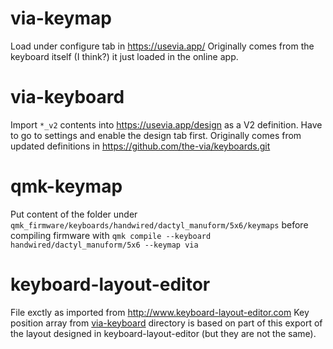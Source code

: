 # via-keymap
Load under configure tab in https://usevia.app/
Originally comes from the keyboard itself (I think?) it just loaded in the online app.
# via-keyboard
Import `*_v2` contents into https://usevia.app/design as a V2 definition.
Have to go to settings and enable the design tab first.
Originally comes from updated definitions in https://github.com/the-via/keyboards.git
# qmk-keymap
Put content of the folder under `qmk_firmware/keyboards/handwired/dactyl_manuform/5x6/keymaps`
before compiling firmware with `qmk compile --keyboard handwired/dactyl_manuform/5x6 --keymap via`
# keyboard-layout-editor
File exctly as imported from http://www.keyboard-layout-editor.com
Key position array from [via-keyboard](#via-keyboard) directory is based on part of this export of the layout designed in keyboard-layout-editor (but they are not the same).
